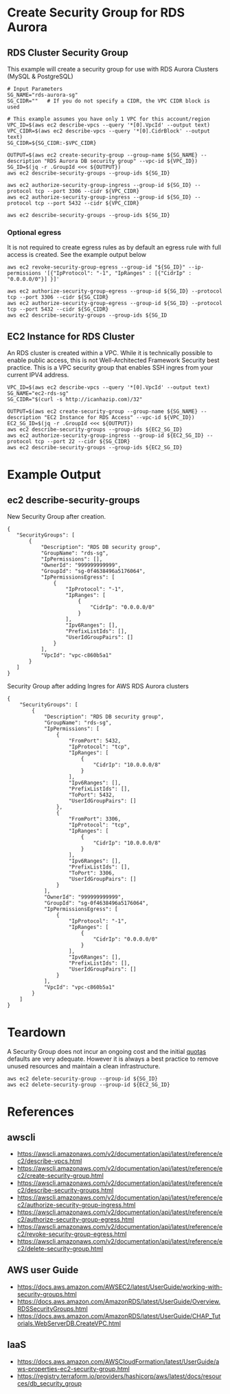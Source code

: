 # Create Security Group for RDS Aurora

## RDS Cluster Security Group

This example will create a security group for use with RDS Aurora Clusters (MySQL & PostgreSQL)

    # Input Parameters
    SG_NAME="rds-aurora-sg"
    SG_CIDR=""   # If you do not specify a CIDR, the VPC CIDR block is used

    # This example assumes you have only 1 VPC for this account/region  
    VPC_ID=$(aws ec2 describe-vpcs --query '*[0].VpcId' --output text)
    VPC_CIDR=$(aws ec2 describe-vpcs --query '*[0].CidrBlock' --output text)
    SG_CIDR=${SG_CIDR:-$VPC_CIDR}

    OUTPUT=$(aws ec2 create-security-group --group-name ${SG_NAME} --description "RDS Aurora DB security group" --vpc-id ${VPC_ID})
    SG_ID=$(jq -r .GroupId <<< ${OUTPUT})
    aws ec2 describe-security-groups --group-ids ${SG_ID}

    aws ec2 authorize-security-group-ingress --group-id ${SG_ID} --protocol tcp --port 3306 --cidr ${VPC_CIDR}
    aws ec2 authorize-security-group-ingress --group-id ${SG_ID} --protocol tcp --port 5432 --cidr ${VPC_CIDR}

    aws ec2 describe-security-groups --group-ids ${SG_ID}



### Optional egress

It is not required to create egress rules as by default an egress rule with full access is created. See the example output below

    aws ec2 revoke-security-group-egress --group-id "${SG_ID}" --ip-permissions '[{"IpProtocol": "-1", "IpRanges" : [{"CidrIp" : "0.0.0.0/0"}] }]'

    aws ec2 authorize-security-group-egress --group-id ${SG_ID} --protocol tcp --port 3306 --cidr ${SG_CIDR}
    aws ec2 authorize-security-group-egress --group-id ${SG_ID} --protocol tcp --port 5432 --cidr ${SG_CIDR}
    aws ec2 describe-security-groups --group-ids ${SG_ID



## EC2 Instance for RDS Cluster

An RDS cluster is created within a VPC. While it is technically possible to enable public access, this is not Well-Architected Framework Security best practice. This is a VPC security group that enables SSH ingres from your current IPV4 address.


    VPC_ID=$(aws ec2 describe-vpcs --query '*[0].VpcId' --output text)
    SG_NAME="ec2-rds-sg"
    SG_CIDR="$(curl -s http://icanhazip.com)/32"

    OUTPUT=$(aws ec2 create-security-group --group-name ${SG_NAME} --description "EC2 Instance for RDS Access" --vpc-id ${VPC_ID})
    EC2_SG_ID=$(jq -r .GroupId <<< ${OUTPUT})
    aws ec2 describe-security-groups --group-ids ${EC2_SG_ID}
    aws ec2 authorize-security-group-ingress --group-id ${EC2_SG_ID} --protocol tcp --port 22 --cidr ${SG_CIDR}
    aws ec2 describe-security-groups --group-ids ${EC2_SG_ID}


# Example Output

## ec2 describe-security-groups

New Security Group after creation.

    {
       "SecurityGroups": [
           {
               "Description": "RDS DB security group",
               "GroupName": "rds-sg",
               "IpPermissions": [],
               "OwnerId": "999999999999",
               "GroupId": "sg-0f4638496a5176064",
               "IpPermissionsEgress": [
                   {
                       "IpProtocol": "-1",
                       "IpRanges": [
                           {
                               "CidrIp": "0.0.0.0/0"
                           }
                       ],
                       "Ipv6Ranges": [],
                       "PrefixListIds": [],
                       "UserIdGroupPairs": []
                   }
               ],
               "VpcId": "vpc-c860b5a1"
           }
       ]
    }

Security Group after adding Ingres for AWS RDS Aurora clusters

    {
        "SecurityGroups": [
            {
                "Description": "RDS DB security group",
                "GroupName": "rds-sg",
                "IpPermissions": [
                    {
                        "FromPort": 5432,
                        "IpProtocol": "tcp",
                        "IpRanges": [
                            {
                                "CidrIp": "10.0.0.0/8"
                            }
                        ],
                        "Ipv6Ranges": [],
                        "PrefixListIds": [],
                        "ToPort": 5432,
                        "UserIdGroupPairs": []
                    },
                    {
                        "FromPort": 3306,
                        "IpProtocol": "tcp",
                        "IpRanges": [
                            {
                                "CidrIp": "10.0.0.0/8"
                            }
                        ],
                        "Ipv6Ranges": [],
                        "PrefixListIds": [],
                        "ToPort": 3306,
                        "UserIdGroupPairs": []
                    }
                ],
                "OwnerId": "999999999999",
                "GroupId": "sg-0f4638496a5176064",
                "IpPermissionsEgress": [
                    {
                        "IpProtocol": "-1",
                        "IpRanges": [
                            {
                                "CidrIp": "0.0.0.0/0"
                            }
                        ],
                        "Ipv6Ranges": [],
                        "PrefixListIds": [],
                        "UserIdGroupPairs": []
                    }
                ],
                "VpcId": "vpc-c860b5a1"
            }
        ]
    }

# Teardown

A Security Group does not incur an ongoing cost and the initial <a href="https://docs.aws.amazon.com/vpc/latest/userguide/amazon-vpc-limits.html">quotas</a> defaults are very adequate. However it is always a best practice to remove unused resources and maintain a clean infrastructure.

    aws ec2 delete-security-group --group-id ${SG_ID}
    aws ec2 delete-security-group --group-id ${EC2_SG_ID}

# References

## awscli
- https://awscli.amazonaws.com/v2/documentation/api/latest/reference/ec2/describe-vpcs.html
- https://awscli.amazonaws.com/v2/documentation/api/latest/reference/ec2/create-security-group.html
- https://awscli.amazonaws.com/v2/documentation/api/latest/reference/ec2/describe-security-groups.html
- https://awscli.amazonaws.com/v2/documentation/api/latest/reference/ec2/authorize-security-group-ingress.html
- https://awscli.amazonaws.com/v2/documentation/api/latest/reference/ec2/authorize-security-group-egress.html
- https://awscli.amazonaws.com/v2/documentation/api/latest/reference/ec2/revoke-security-group-egress.html
- https://awscli.amazonaws.com/v2/documentation/api/latest/reference/ec2/delete-security-group.html

## AWS user Guide
- https://docs.aws.amazon.com/AWSEC2/latest/UserGuide/working-with-security-groups.html
- https://docs.aws.amazon.com/AmazonRDS/latest/UserGuide/Overview.RDSSecurityGroups.html
- https://docs.aws.amazon.com/AmazonRDS/latest/UserGuide/CHAP_Tutorials.WebServerDB.CreateVPC.html

## IaaS
- https://docs.aws.amazon.com/AWSCloudFormation/latest/UserGuide/aws-properties-ec2-security-group.html
- https://registry.terraform.io/providers/hashicorp/aws/latest/docs/resources/db_security_group

